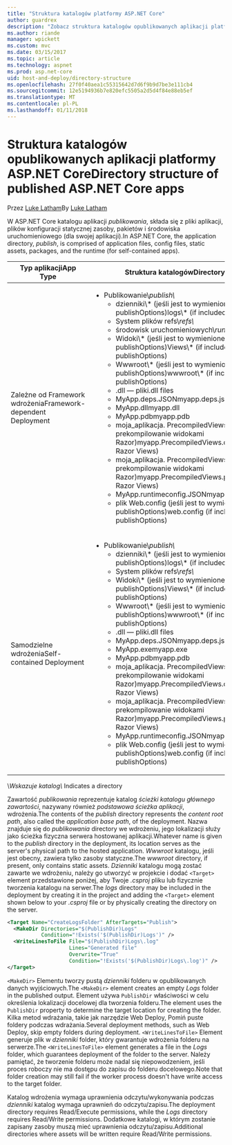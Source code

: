 ```yaml
---
title: "Struktura katalogów platformy ASP.NET Core"
author: guardrex
description: "Zobacz struktura katalogów opublikowanych aplikacji platformy ASP.NET Core."
ms.author: riande
manager: wpickett
ms.custom: mvc
ms.date: 03/15/2017
ms.topic: article
ms.technology: aspnet
ms.prod: asp.net-core
uid: host-and-deploy/directory-structure
ms.openlocfilehash: 27f0f40aea1c55315642d7d6f9b9d7be3e111cb4
ms.sourcegitcommit: 12e5194936b7e820efc5505a2d5d4f84e88eb5ef
ms.translationtype: MT
ms.contentlocale: pl-PL
ms.lasthandoff: 01/11/2018
---
```

# <a name="directory-structure-of-published-aspnet-core-apps"></a><span data-ttu-id="266b9-103">Struktura katalogów opublikowanych aplikacji platformy ASP.NET Core</span><span class="sxs-lookup"><span data-stu-id="266b9-103">Directory structure of published ASP.NET Core apps</span></span>

<span data-ttu-id="266b9-104">Przez [Luke Latham](https://github.com/guardrex)</span><span class="sxs-lookup"><span data-stu-id="266b9-104">By [Luke Latham](https://github.com/guardrex)</span></span>

<span data-ttu-id="266b9-105">W ASP.NET Core katalogu aplikacji *publikowania*, składa się z pliki aplikacji, plików konfiguracji statycznej zasoby, pakietów i środowiska uruchomieniowego (dla swojej aplikacji).</span><span class="sxs-lookup"><span data-stu-id="266b9-105">In ASP.NET Core, the application directory, *publish*, is comprised of application files, config files, static assets, packages, and the runtime (for self-contained apps).</span></span>

| <span data-ttu-id="266b9-106">Typ aplikacji</span><span class="sxs-lookup"><span data-stu-id="266b9-106">App Type</span></span>                       | <span data-ttu-id="266b9-107">Struktura katalogów</span><span class="sxs-lookup"><span data-stu-id="266b9-107">Directory Structure</span></span> |
| ------------------------------ | ------------------- |
| <span data-ttu-id="266b9-108">Zależne od Framework wdrożenia</span><span class="sxs-lookup"><span data-stu-id="266b9-108">Framework-dependent Deployment</span></span> | <ul><li><span data-ttu-id="266b9-109">Publikowanie\\*</span><span class="sxs-lookup"><span data-stu-id="266b9-109">publish\\*</span></span><ul><li><span data-ttu-id="266b9-110">dzienniki\\* (jeśli jest to wymienione w publishOptions)</span><span class="sxs-lookup"><span data-stu-id="266b9-110">logs\\* (if included in publishOptions)</span></span></li><li><span data-ttu-id="266b9-111">System plików refs\\*</span><span class="sxs-lookup"><span data-stu-id="266b9-111">refs\\*</span></span></li><li><span data-ttu-id="266b9-112">środowisk uruchomieniowych\\*</span><span class="sxs-lookup"><span data-stu-id="266b9-112">runtimes\\*</span></span></li><li><span data-ttu-id="266b9-113">Widoki\\* (jeśli jest to wymienione w publishOptions)</span><span class="sxs-lookup"><span data-stu-id="266b9-113">Views\\* (if included in publishOptions)</span></span></li><li><span data-ttu-id="266b9-114">Wwwroot\\* (jeśli jest to wymienione w publishOptions)</span><span class="sxs-lookup"><span data-stu-id="266b9-114">wwwroot\\* (if included in publishOptions)</span></span></li><li><span data-ttu-id="266b9-115">.dll — pliki</span><span class="sxs-lookup"><span data-stu-id="266b9-115">.dll files</span></span></li><li><span data-ttu-id="266b9-116">MyApp.deps.JSON</span><span class="sxs-lookup"><span data-stu-id="266b9-116">myapp.deps.json</span></span></li><li><span data-ttu-id="266b9-117">MyApp.dll</span><span class="sxs-lookup"><span data-stu-id="266b9-117">myapp.dll</span></span></li><li><span data-ttu-id="266b9-118">MyApp.pdb</span><span class="sxs-lookup"><span data-stu-id="266b9-118">myapp.pdb</span></span></li><li><span data-ttu-id="266b9-119">moja_aplikacja. PrecompiledViews.dll (jeśli prekompilowanie widokami Razor)</span><span class="sxs-lookup"><span data-stu-id="266b9-119">myapp.PrecompiledViews.dll (if precompiling Razor Views)</span></span></li><li><span data-ttu-id="266b9-120">moja_aplikacja. PrecompiledViews.pdb (jeśli prekompilowanie widokami Razor)</span><span class="sxs-lookup"><span data-stu-id="266b9-120">myapp.PrecompiledViews.pdb (if precompiling Razor Views)</span></span></li><li><span data-ttu-id="266b9-121">MyApp.runtimeconfig.JSON</span><span class="sxs-lookup"><span data-stu-id="266b9-121">myapp.runtimeconfig.json</span></span></li><li><span data-ttu-id="266b9-122">plik Web.config (jeśli jest to wymienione w publishOptions)</span><span class="sxs-lookup"><span data-stu-id="266b9-122">web.config (if included in publishOptions)</span></span></li></ul></li></ul> |
| <span data-ttu-id="266b9-123">Samodzielne wdrożenia</span><span class="sxs-lookup"><span data-stu-id="266b9-123">Self-contained Deployment</span></span>      | <ul><li><span data-ttu-id="266b9-124">Publikowanie\\*</span><span class="sxs-lookup"><span data-stu-id="266b9-124">publish\\*</span></span><ul><li><span data-ttu-id="266b9-125">dzienniki\\* (jeśli jest to wymienione w publishOptions)</span><span class="sxs-lookup"><span data-stu-id="266b9-125">logs\\* (if included in publishOptions)</span></span></li><li><span data-ttu-id="266b9-126">System plików refs\\*</span><span class="sxs-lookup"><span data-stu-id="266b9-126">refs\\*</span></span></li><li><span data-ttu-id="266b9-127">Widoki\\* (jeśli jest to wymienione w publishOptions)</span><span class="sxs-lookup"><span data-stu-id="266b9-127">Views\\* (if included in publishOptions)</span></span></li><li><span data-ttu-id="266b9-128">Wwwroot\\* (jeśli jest to wymienione w publishOptions)</span><span class="sxs-lookup"><span data-stu-id="266b9-128">wwwroot\\* (if included in publishOptions)</span></span></li><li><span data-ttu-id="266b9-129">.dll — pliki</span><span class="sxs-lookup"><span data-stu-id="266b9-129">.dll files</span></span></li><li><span data-ttu-id="266b9-130">MyApp.deps.JSON</span><span class="sxs-lookup"><span data-stu-id="266b9-130">myapp.deps.json</span></span></li><li><span data-ttu-id="266b9-131">MyApp.exe</span><span class="sxs-lookup"><span data-stu-id="266b9-131">myapp.exe</span></span></li><li><span data-ttu-id="266b9-132">MyApp.pdb</span><span class="sxs-lookup"><span data-stu-id="266b9-132">myapp.pdb</span></span></li><li><span data-ttu-id="266b9-133">moja_aplikacja. PrecompiledViews.dll (jeśli prekompilowanie widokami Razor)</span><span class="sxs-lookup"><span data-stu-id="266b9-133">myapp.PrecompiledViews.dll (if precompiling Razor Views)</span></span></li><li><span data-ttu-id="266b9-134">moja_aplikacja. PrecompiledViews.pdb (jeśli prekompilowanie widokami Razor)</span><span class="sxs-lookup"><span data-stu-id="266b9-134">myapp.PrecompiledViews.pdb (if precompiling Razor Views)</span></span></li><li><span data-ttu-id="266b9-135">MyApp.runtimeconfig.JSON</span><span class="sxs-lookup"><span data-stu-id="266b9-135">myapp.runtimeconfig.json</span></span></li><li><span data-ttu-id="266b9-136">plik Web.config (jeśli jest to wymienione w publishOptions)</span><span class="sxs-lookup"><span data-stu-id="266b9-136">web.config (if included in publishOptions)</span></span></li></ul></li></ul> |
<span data-ttu-id="266b9-137">\\*Wskazuje katalog</span><span class="sxs-lookup"><span data-stu-id="266b9-137">\\* Indicates a directory</span></span>

<span data-ttu-id="266b9-138">Zawartość *publikowania* reprezentuje katalog *ścieżki katalogu głównego zawartości*, nazywany również *podstawowa ścieżka aplikacji*, wdrożenia.</span><span class="sxs-lookup"><span data-stu-id="266b9-138">The contents of the *publish* directory represents the *content root path*, also called the *application base path*, of the deployment.</span></span> <span data-ttu-id="266b9-139">Nazwa znajduje się do *publikowania* directory we wdrożeniu, jego lokalizacji służy jako ścieżka fizyczna serwera hostowanej aplikacji.</span><span class="sxs-lookup"><span data-stu-id="266b9-139">Whatever name is given to the *publish* directory in the deployment, its location serves as the server's physical path to the hosted application.</span></span> <span data-ttu-id="266b9-140">*Wwwroot* katalogu, jeśli jest obecny, zawiera tylko zasoby statyczne.</span><span class="sxs-lookup"><span data-stu-id="266b9-140">The *wwwroot* directory, if present, only contains static assets.</span></span> <span data-ttu-id="266b9-141">*Dzienniki* katalogu mogą zostać zawarte we wdrożeniu, należy go utworzyć w projekcie i dodać `<Target>` element przedstawione poniżej, aby Twoje *.csproj* pliku lub fizycznie tworzenia katalogu na serwer.</span><span class="sxs-lookup"><span data-stu-id="266b9-141">The *logs* directory may be included in the deployment by creating it in the project and adding the `<Target>` element shown below to your *.csproj* file or by physically creating the directory on the server.</span></span>

```xml
<Target Name="CreateLogsFolder" AfterTargets="Publish">
  <MakeDir Directories="$(PublishDir)Logs" 
           Condition="!Exists('$(PublishDir)Logs')" />
  <WriteLinesToFile File="$(PublishDir)Logs\.log" 
                    Lines="Generated file" 
                    Overwrite="True" 
                    Condition="!Exists('$(PublishDir)Logs\.log')" />
</Target>
```

<span data-ttu-id="266b9-142">`<MakeDir>` Elementu tworzy pustą *dzienniki* folderu w opublikowanych danych wyjściowych.</span><span class="sxs-lookup"><span data-stu-id="266b9-142">The `<MakeDir>` element creates an empty *Logs* folder in the published output.</span></span> <span data-ttu-id="266b9-143">Element używa `PublishDir` właściwości w celu określenia lokalizacji docelowej dla tworzenia folderu.</span><span class="sxs-lookup"><span data-stu-id="266b9-143">The element uses the `PublishDir` property to determine the target location for creating the folder.</span></span> <span data-ttu-id="266b9-144">Kilka metod wdrażania, takie jak narzędzie Web Deploy, Pomiń puste foldery podczas wdrażania.</span><span class="sxs-lookup"><span data-stu-id="266b9-144">Several deployment methods, such as Web Deploy, skip empty folders during deployment.</span></span> <span data-ttu-id="266b9-145">`<WriteLinesToFile>` Element generuje plik w *dzienniki* folder, który gwarantuje wdrożenia folderu na serwerze.</span><span class="sxs-lookup"><span data-stu-id="266b9-145">The `<WriteLinesToFile>` element generates a file in the *Logs* folder, which guarantees deployment of the folder to the server.</span></span> <span data-ttu-id="266b9-146">Należy pamiętać, że tworzenie folderu może nadal się niepowodzeniem, jeśli proces roboczy nie ma dostępu do zapisu do folderu docelowego.</span><span class="sxs-lookup"><span data-stu-id="266b9-146">Note that folder creation may still fail if the worker process doesn't have write access to the target folder.</span></span>

<span data-ttu-id="266b9-147">Katalog wdrożenia wymaga uprawnienia odczytu/wykonywania podczas *dzienniki* katalog wymaga uprawnień do odczytu/zapisu.</span><span class="sxs-lookup"><span data-stu-id="266b9-147">The deployment directory requires Read/Execute permissions, while the *Logs* directory requires Read/Write permissions.</span></span> <span data-ttu-id="266b9-148">Dodatkowe katalogi, w którym zostanie zapisany zasoby muszą mieć uprawnienia odczytu/zapisu.</span><span class="sxs-lookup"><span data-stu-id="266b9-148">Additional directories where assets will be written require Read/Write permissions.</span></span>
